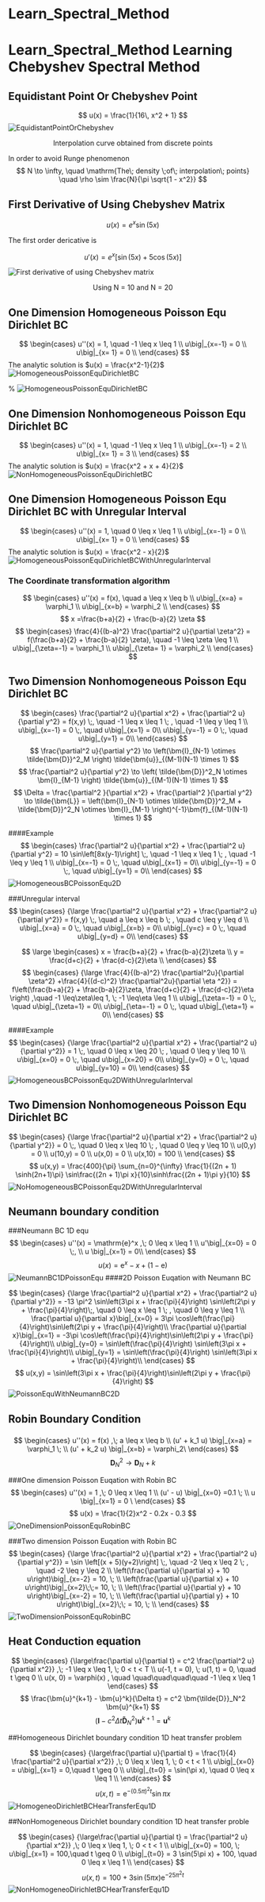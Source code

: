 # Learn_Spectral_Method
Learn_Spectral_Method
Learning Chebyshev Spectral Method
=================

Equidistant Point Or Chebyshev Point
-----------------
$$
u(x) = \frac{1}{16\, x^2 + 1}
$$
![EquidistantPointOrChebyshev](Figures\EquidistantPointOrChebyshev.jpg 'hello')
<center>Interpolation curve obtained from discrete points</center>


In order to avoid Runge phenomenon
$$
N \to \infty, \quad \mathrm{The\; density \;of\; interpolation\; points} \quad \rho \sim \frac{N}{\pi \sqrt{1 - x^2}}
$$

First Derivative of Using Chebyshev Matrix
----------------------------------------
$$
u(x) = e^x \sin(5x)
$$

The first order dericative is

$$
u'(x) = e^x \left[\sin(5x) + 5 \cos(5x) \right]
$$

<!-- <center>Using N = 10 and N = 20</center> -->

![First derivative of using Chebyshev matrix](Figures/FirstDerivativeOfChebyshev.png)
<center>Using N = 10 and N = 20</center>

One Dimension Homogeneous Poisson Equ Dirichlet BC
--------------------------------------
$$
\begin{cases}
u''(x) = 1,   \quad -1 \leq x \leq 1  \\
u\big|_{x=-1} = 0 \\
u\big|_{x= 1} = 0 \\
\end{cases}
$$
The analytic solution is $u(x) = \frac{x^2-1}{2}$
![HomogeneousPoissonEquDirichletBC](Figures\HomogeneousPoissonEquDirichletBC.png)

%  ![HomogeneousPoissonEquDirichletBC]("Figures\FirstDerivativeOfChebyshev.png")

One Dimension Nonhomogeneous Poisson Equ Dirichlet BC
--------------------------------------

$$
\begin{cases}
u''(x) = 1,   \quad -1 \leq x \leq 1  \\
u\big|_{x=-1} = 2 \\
u\big|_{x= 1} = 3 \\
\end{cases}
$$
The analytic solution is $u(x) = \frac{x^2 + x + 4}{2}$
![NonHomogeneousPoissonEquDirichletBC](Figures\NonHomogeneousPoissonEquDirichletBC.png)

One Dimension Homogeneous Poisson Equ Dirichlet BC with Unregular Interval 
--------------------------------------
$$
\begin{cases}
u''(x) = 1,   \quad 0 \leq x \leq 1  \\
u\big|_{x=-1} = 0 \\
u\big|_{x= 1} = 0 \\
\end{cases}
$$
The analytic solution is $u(x) = \frac{x^2 - x}{2}$
![HomogeneousPoissonEquDirichletBCWithUnregularInterval](Figures\HomogeneousPoissonEquDirichletBCWithUnregularInterval.png)

### The  Coordinate transformation algorithm
$$
\begin{cases}
u''(x) = f(x),   \quad a \leq x \leq b  \\
u\big|_{x=a} = \varphi_1 \\
u\big|_{x=b} = \varphi_2 \\
\end{cases}
$$
$$
x =\frac{b+a}{2} +  \frac{b-a}{2} \zeta
$$
$$
\begin{cases}
\frac{4}{(b-a)^2} \frac{\partial^2 u}{\partial \zeta^2}  = f(\frac{b+a}{2} +  \frac{b-a}{2} \zeta),   \quad -1 \leq \zeta \leq 1  \\
u\big|_{\zeta=-1} = \varphi_1 \\
u\big|_{\zeta= 1} = \varphi_2 \\
\end{cases}
$$

Two Dimension Nonhomogeneous Poisson Equ Dirichlet BC
----------------------------
$$
\begin{cases}
\frac{\partial^2 u}{\partial x^2} + \frac{\partial^2 u}{\partial y^2} = f(x,y) \;,   \quad -1 \leq x \leq 1 \; ,   \quad -1 \leq y \leq 1 \\
u\big|_{x=-1} = 0 \;, \quad u\big|_{x=1} = 0\\
u\big|_{y=-1} = 0 \;, \quad u\big|_{y=1} = 0\\
\end{cases}
$$
$$
\frac{\partial^2 u}{\partial y^2} \to \left(\bm{I}_{N-1} \otimes \tilde{\bm{D}}^2_M  \right) \tilde{\bm{u}}_{(M-1)(N-1) \times 1}
$$
$$
\frac{\partial^2 u}{\partial y^2} \to \left( \tilde{\bm{D}}^2_N \otimes \bm{I}_{M-1} \right) \tilde{\bm{u}}_{(M-1)(N-1) \times 1}
$$
$$
\Delta = \frac{\partial^2 }{\partial x^2} + \frac{\partial^2 }{\partial y^2}
\to \tilde{\bm{L}} 
= \left(\bm{I}_{N-1} \otimes  \tilde{\bm{D}}^2_M + \tilde{\bm{D}}^2_N \otimes \bm{I}_{M-1} \right)^{-1}\bm{f}_{(M-1)(N-1) \times 1}
$$

####Example 
$$
\begin{cases}
\frac{\partial^2 u}{\partial x^2} + \frac{\partial^2 u}{\partial y^2} = 10 \sin\left[8x(y-1)\right] \;,   \quad -1 \leq x \leq 1 \; ,   \quad -1 \leq y \leq 1 \\
u\big|_{x=-1} = 0 \;, \quad u\big|_{x=1} = 0\\
u\big|_{y=-1} = 0 \;, \quad u\big|_{y=1} = 0\\
\end{cases}
$$
![HomogeneousBCPoissonEqu2D](Figures/HomogeneousBCPoissonEqu2D.png)

###Unregular interval
$$
\begin{cases}
{\large \frac{\partial^2 u}{\partial x^2} + \frac{\partial^2 u}{\partial y^2}} = f(x,y) \;,   \quad a \leq x \leq b \; ,   \quad c \leq y \leq d \\
u\big|_{x=a} = 0 \;, \quad u\big|_{x=b} = 0\\
u\big|_{y=c} = 0 \;, \quad u\big|_{y=d} = 0\\
\end{cases}
$$

$$
\large
\begin{cases}
   x = \frac{b+a}{2} +  \frac{b-a}{2}\zeta \\
   y = \frac{d+c}{2} +  \frac{d-c}{2}\eta \\
\end{cases}
$$
$$
\begin{cases}
   {\large \frac{4}{(b-a)^2} \frac{\partial^2u}{\partial \zeta^2} 
   +\frac{4}{(d-c)^2} \frac{\partial^2u}{\partial \eta ^2}}  
   = f\left(\frac{b+a}{2} +  \frac{b-a}{2}\zeta, \frac{d+c}{2} +  \frac{d-c}{2}\eta \right) ,\quad
   -1 \leq\zeta\leq 1, \; -1 \leq\eta \leq 1 \\
    u\big|_{\zeta=-1} = 0 \;, \quad u\big|_{\zeta=1} = 0\\
    u\big|_{\eta=-1} = 0 \;, \quad u\big|_{\eta=1} = 0\\
\end{cases}
$$

####Example 
$$
\begin{cases}
{\large \frac{\partial^2 u}{\partial x^2} + \frac{\partial^2 u}{\partial y^2}} = 1 \;,  
 \quad 0 \leq x \leq 20 \; ,   \quad 0 \leq y \leq 10 \\
u\big|_{x=0} = 0 \;, \quad u\big|_{x=20} = 0\\
u\big|_{y=0} = 0 \;, \quad u\big|_{y=10} = 0\\
\end{cases}
$$
![HomogeneousBCPoissonEqu2DWithUnregularInterval](Figures/HomogeneousBCPoissonEqu2DWithUnregularInterval.png)

Two Dimension Nonhomogeneous Poisson Equ Dirichlet BC
------------------------
$$
\begin{cases}
{\large \frac{\partial^2 u}{\partial x^2} + \frac{\partial^2 u}{\partial y^2}} = 0 \;,  
 \quad 0 \leq x \leq 10 \; ,   \quad 0 \leq y \leq 10 \\
u(0,y) = 0 \\
u(10,y) = 0 \\
u(x,0) = 0 \\
u(x,10) = 100 \\
\end{cases}
$$
$$
u(x,y) = \frac{400}{\pi}
\sum_{n=0}^{\infty} \frac{1}{(2n + 1) \sinh(2n+1)\pi}
\sin\frac{(2n + 1)\pi x}{10}\sinh\frac{(2n + 1)\pi y}{10}
$$
![NoHomogeneousBCPoissonEqu2DWithUnregularInterval](Figures/NoHomogeneousBCPoissonEqu2DWithUnregularInterval.png)

Neumann boundary condition
----------------
###Neumann BC 1D equ
$$
\begin{cases}
u''(x) = \mathrm{e}^x ,\; 0 \leq x \leq 1 \\
u'\big|_{x=0} = 0 \;, \\
u \big|_{x=1} = 0\\
\end{cases}
$$
$$
u(x) = \mathrm{e}^x - x + (1-\mathrm{e})
$$
![NeumannBC1DPoissonEqu](Figures/NeumannBC1DPoissonEqu.png)
####2D Poisson Euqation with Neumann BC

$$
\begin{cases}
{\large \frac{\partial^2 u}{\partial x^2} + \frac{\partial^2 u}{\partial y^2}} 
= -13 \pi^2 \sin\left(3\pi x + \frac{\pi}{4}\right) \sin\left(2\pi y + \frac{\pi}{4}\right)\;,  
 \quad 0 \leq x \leq 1 \; ,   \quad 0 \leq y \leq 1 \\
 \frac{\partial u}{\partial x}\big|_{x=0} = 3\pi \cos\left(\frac{\pi}{4}\right)\sin\left(2\pi y + \frac{\pi}{4}\right)\\
 \frac{\partial u}{\partial x}\big|_{x=1} = -3\pi \cos\left(\frac{\pi}{4}\right)\sin\left(2\pi y + \frac{\pi}{4}\right)\\
 u\big|_{y=0} = \sin\left(\frac{\pi}{4}\right) \sin\left(3\pi x + \frac{\pi}{4}\right)\\
 u\big|_{y=1} = \sin\left(\frac{\pi}{4}\right) \sin\left(3\pi x + \frac{\pi}{4}\right)\\
\end{cases}
$$
$$
u(x,y) = \sin\left(3\pi x + \frac{\pi}{4}\right)\sin\left(2\pi y + \frac{\pi}{4}\right)
$$
![PoissonEquWithNeumannBC2D](Figures/PoissonEquWithNeumannBC2D.png)

Robin Boundary Condition
----------------------
###
$$
\begin{cases}
u''(x) = f(x) ,\; a \leq x \leq b \\
(u' + k_1 u) \big|_{x=a} = \varphi_1 \; \\
(u' + k_2 u) \big|_{x=b} = \varphi_2\
\end{cases}
$$
$$
\bm{D}_N^2 \to \bm{D}_N + k
$$

###One dimension Poisson Euqation with Robin BC
$$
\begin{cases}
u''(x) = 1 ,\; 0 \leq x \leq 1 \\
(u' - u) \big|_{x=0} =0.1 \; \\
u \big|_{x=1} = 0 \
\end{cases}
$$
$$
u(x) = \frac{1}{2}x^2 - 0.2x - 0.3
$$
![OneDimensionPoissonEquRobinBC](Figures/OneDimensionPoissonEquRobinBC.png)

###Two dimension Poisson Euqation with Robin BC
$$
\begin{cases}
{\large \frac{\partial^2 u}{\partial x^2} + \frac{\partial^2 u}{\partial y^2}} 
= \sin \left[(x + 5)(y+2)\right] \;,  
 \quad -2 \leq x \leq 2 \; ,   \quad -2 \leq y \leq 2 \\
 \left(\frac{\partial u}{\partial x} + 10 u\right)\big|_{x=-2} = 10, \; \\
 \left(\frac{\partial u}{\partial x} + 10 u\right)\big|_{x=2}\;\;= 10, \; \\
 \left(\frac{\partial u}{\partial y} + 10 u\right)\big|_{x=-2} = 10, \; \\
 \left(\frac{\partial u}{\partial y} + 10 u\right)\big|_{x=2}\;\; = 10, \; \\
\end{cases}
$$
![TwoDimensionPoissonEquRobinBC](Figures/TwoDimensionPoissonEquRobinBC.png)

Heat Conduction equation
-------------

$$
\begin{cases}
{\large\frac{\partial u}{\partial t} = c^2 \frac{\partial^2 u}{\partial x^2}} ,\; 
-1 \leq x \leq 1, \; 0 < t < T \\
u(-1, t = 0), \; u(1, t) = 0, \quad t \geq 0 \\
u(x, 0) = \varphi(x) , \quad \quad\quad\quad\quad -1 \leq x \leq 1
\end{cases}
$$
$$
\frac{\bm{u}^{k+1} - \bm{u}^k}{\Delta t}
= c^2 \bm{\tilde{D}}_N^2 \bm{u}^{k+1}
$$
$$
\left(\bm{I} - c^2 \Delta t  \bm{\tilde{D}}_N^2 \right)\bm{u}^{k+1} = \bm{u}^{k}
$$

##Homogeneous Dirichlet boundary condition 1D heat transfer problem

$$
\begin{cases}
{\large\frac{\partial u}{\partial t} 
= \frac{1}{4} \frac{\partial^2 u}{\partial x^2}} ,\; 
0 \leq x \leq 1, \; 0 < t < 1 \\
u\big|_{x=0} = u\big|_{x=1} = 0,\quad  t \geq 0 \\
u\big|_{t=0} = \sin(\pi x), \quad 0 \leq x \leq 1 \\
\end{cases}
$$
$$
u(x,t) = \mathrm{e}^{-(0.5 \pi)^2 t} \sin\pi x
$$
![HomogeneoDirichletBCHearTransferEqu1D](Figures/HomogeneoDirichletBCHearTransferEqu1D.png)

##NonHomogeneous Dirichlet boundary condition 1D heat transfer proble

$$
\begin{cases}
{\large\frac{\partial u}{\partial t} 
= \frac{\partial^2 u}{\partial x^2}} ,\; 
0 \leq x \leq 1, \; 0 < t < 1 \\
u\big|_{x=0} = 100, \; u\big|_{x=1} = 100,\quad  t \geq 0 \\
u\big|_{t=0} = 3 \sin(5\pi x) + 100, \quad 0 \leq x \leq 1 \\
\end{cases}
$$
$$
u(x,t) = 100 + 3 \sin\left(5 \pi x\right)\mathrm{e}^{-25 \pi^2 t}
$$
![NonHomogeneoDirichletBCHearTransferEqu1D](Figures/NonHomogeneoDirichletBCHearTransferEqu1D.png)
